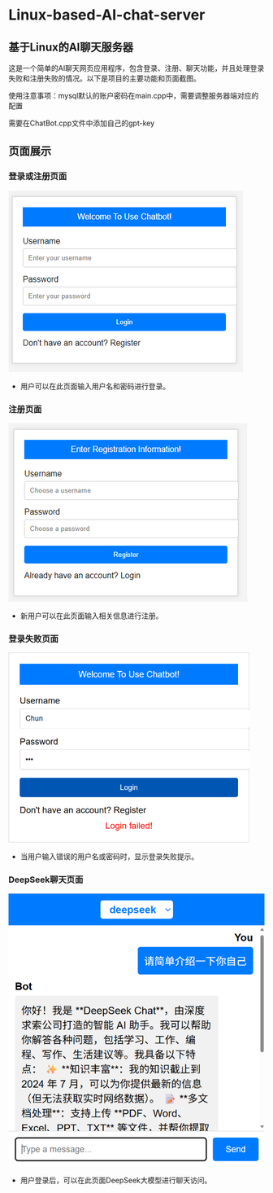 # Linux-based-AI-chat-server

## 基于Linux的AI聊天服务器

这是一个简单的AI聊天网页应用程序，包含登录、注册、聊天功能，并且处理登录失败和注册失败的情况。以下是项目的主要功能和页面截图。

使用注意事项：mysql默认的账户密码在main.cpp中，需要调整服务器端对应的配置

需要在ChatBot.cpp文件中添加自己的gpt-key

## 页面展示

### 登录或注册页面

![登录页面](resources/img_readme/登录界面.png)

- 用户可以在此页面输入用户名和密码进行登录。

### 注册页面

![注册页面](resources/img_readme/注册界面.png)

- 新用户可以在此页面输入相关信息进行注册。

### 登录失败页面

<img title="" src="resources/img_readme/登陆失败.png" alt="示例图片" width="474">

- 当用户输入错误的用户名或密码时，显示登录失败提示。

### DeepSeek聊天页面

![示例图片](resources/img_readme/deepseek.png)

- 用户登录后，可以在此页面DeepSeek大模型进行聊天访问。
